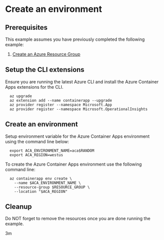
# Create an environment

## Prerequisites

This example assumes you have previously completed the following example:

1. [Create an Azure Resource Group](../../../general/group/create/README.md)

## Setup the CLI extensions

Ensure you are running the latest Azure CLI and install the Azure Container
Apps extensions for the CLI.

```shell
  az upgrade
  az extension add --name containerapp --upgrade
  az provider register --namespace Microsoft.App
  az provider register --namespace Microsoft.OperationalInsights
```

## Create an environment

Setup environment variable for the Azure Container Apps environment using the
command line below:

<!-- workflow.skip() -->
```shell
  export ACA_ENVIRONMENT_NAME=aca$RANDOM
  export ACA_REGION=westus
```

<!-- workflow.run()
if [[ -z $ACA_ENVIRONMENT ]]; then
  export ACA_ENVIRONMENT=aca$RANDOM
fi
  -->

To create the Azure Container Apps environment use the following command line:

```shell
  az containerapp env create \
    --name $ACA_ENVIRONMENT_NAME \
    --resource-group $RESOURCE_GROUP \
    --location "$ACA_REGION"
```

<!-- workflow.directOnly()
export RESULT=$(az containerapp env show --name $ACA_ENVIRONMENT_NAME --resource-group $RESOURCE_GROUP --output tsv --query properties.provisioningState)
az group delete --name $RESOURCE_GROUP --yes || true
if [[ "$RESULT" != Succeeded ]]; then
  echo "Azure Container Apps environment $ACA_ENVIRONMENT_NAME was not provisioned properly"
  exit 1
fi
  -->

## Cleanup

Do NOT forget to remove the resources once you are done running the example.

3m
